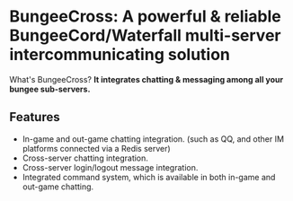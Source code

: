 # BungeeCross: A powerful & reliable BungeeCord/Waterfall multi-server intercommunicating solution

What's BungeeCross? **It integrates chatting & messaging among all your bungee sub-servers.**

## Features

- In-game and out-game chatting integration. (such as QQ, and other IM platforms connected via a Redis server)
- Cross-server chatting integration.
- Cross-server login/logout message integration.
- Integrated command system, which is available in both in-game and out-game chatting.
